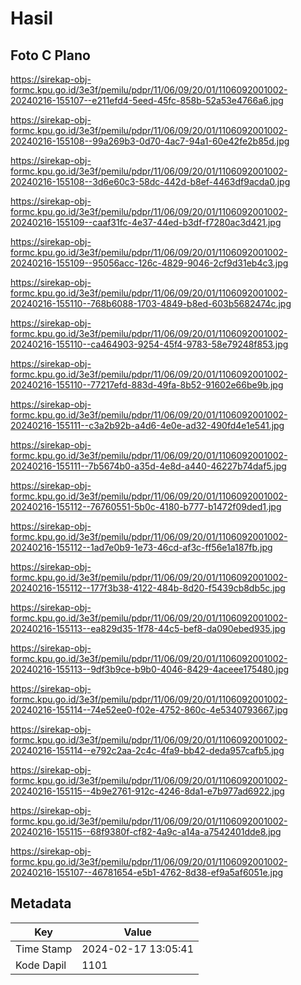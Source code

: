 # Hasil

## Foto C Plano

https://sirekap-obj-formc.kpu.go.id/3e3f/pemilu/pdpr/11/06/09/20/01/1106092001002-20240216-155107--e211efd4-5eed-45fc-858b-52a53e4766a6.jpg

https://sirekap-obj-formc.kpu.go.id/3e3f/pemilu/pdpr/11/06/09/20/01/1106092001002-20240216-155108--99a269b3-0d70-4ac7-94a1-60e42fe2b85d.jpg

https://sirekap-obj-formc.kpu.go.id/3e3f/pemilu/pdpr/11/06/09/20/01/1106092001002-20240216-155108--3d6e60c3-58dc-442d-b8ef-4463df9acda0.jpg

https://sirekap-obj-formc.kpu.go.id/3e3f/pemilu/pdpr/11/06/09/20/01/1106092001002-20240216-155109--caaf31fc-4e37-44ed-b3df-f7280ac3d421.jpg

https://sirekap-obj-formc.kpu.go.id/3e3f/pemilu/pdpr/11/06/09/20/01/1106092001002-20240216-155109--95056acc-126c-4829-9046-2cf9d31eb4c3.jpg

https://sirekap-obj-formc.kpu.go.id/3e3f/pemilu/pdpr/11/06/09/20/01/1106092001002-20240216-155110--768b6088-1703-4849-b8ed-603b5682474c.jpg

https://sirekap-obj-formc.kpu.go.id/3e3f/pemilu/pdpr/11/06/09/20/01/1106092001002-20240216-155110--ca464903-9254-45f4-9783-58e79248f853.jpg

https://sirekap-obj-formc.kpu.go.id/3e3f/pemilu/pdpr/11/06/09/20/01/1106092001002-20240216-155110--77217efd-883d-49fa-8b52-91602e66be9b.jpg

https://sirekap-obj-formc.kpu.go.id/3e3f/pemilu/pdpr/11/06/09/20/01/1106092001002-20240216-155111--c3a2b92b-a4d6-4e0e-ad32-490fd4e1e541.jpg

https://sirekap-obj-formc.kpu.go.id/3e3f/pemilu/pdpr/11/06/09/20/01/1106092001002-20240216-155111--7b5674b0-a35d-4e8d-a440-46227b74daf5.jpg

https://sirekap-obj-formc.kpu.go.id/3e3f/pemilu/pdpr/11/06/09/20/01/1106092001002-20240216-155112--76760551-5b0c-4180-b777-b1472f09ded1.jpg

https://sirekap-obj-formc.kpu.go.id/3e3f/pemilu/pdpr/11/06/09/20/01/1106092001002-20240216-155112--1ad7e0b9-1e73-46cd-af3c-ff56e1a187fb.jpg

https://sirekap-obj-formc.kpu.go.id/3e3f/pemilu/pdpr/11/06/09/20/01/1106092001002-20240216-155112--177f3b38-4122-484b-8d20-f5439cb8db5c.jpg

https://sirekap-obj-formc.kpu.go.id/3e3f/pemilu/pdpr/11/06/09/20/01/1106092001002-20240216-155113--ea829d35-1f78-44c5-bef8-da090ebed935.jpg

https://sirekap-obj-formc.kpu.go.id/3e3f/pemilu/pdpr/11/06/09/20/01/1106092001002-20240216-155113--9df3b9ce-b9b0-4046-8429-4aceee175480.jpg

https://sirekap-obj-formc.kpu.go.id/3e3f/pemilu/pdpr/11/06/09/20/01/1106092001002-20240216-155114--74e52ee0-f02e-4752-860c-4e5340793667.jpg

https://sirekap-obj-formc.kpu.go.id/3e3f/pemilu/pdpr/11/06/09/20/01/1106092001002-20240216-155114--e792c2aa-2c4c-4fa9-bb42-deda957cafb5.jpg

https://sirekap-obj-formc.kpu.go.id/3e3f/pemilu/pdpr/11/06/09/20/01/1106092001002-20240216-155115--4b9e2761-912c-4246-8da1-e7b977ad6922.jpg

https://sirekap-obj-formc.kpu.go.id/3e3f/pemilu/pdpr/11/06/09/20/01/1106092001002-20240216-155115--68f9380f-cf82-4a9c-a14a-a7542401dde8.jpg

https://sirekap-obj-formc.kpu.go.id/3e3f/pemilu/pdpr/11/06/09/20/01/1106092001002-20240216-155107--46781654-e5b1-4762-8d38-ef9a5af6051e.jpg


## Metadata

| Key        | Value               |
| ---------- | ------------------- |
| Time Stamp | 2024-02-17 13:05:41 |
| Kode Dapil | 1101                |




